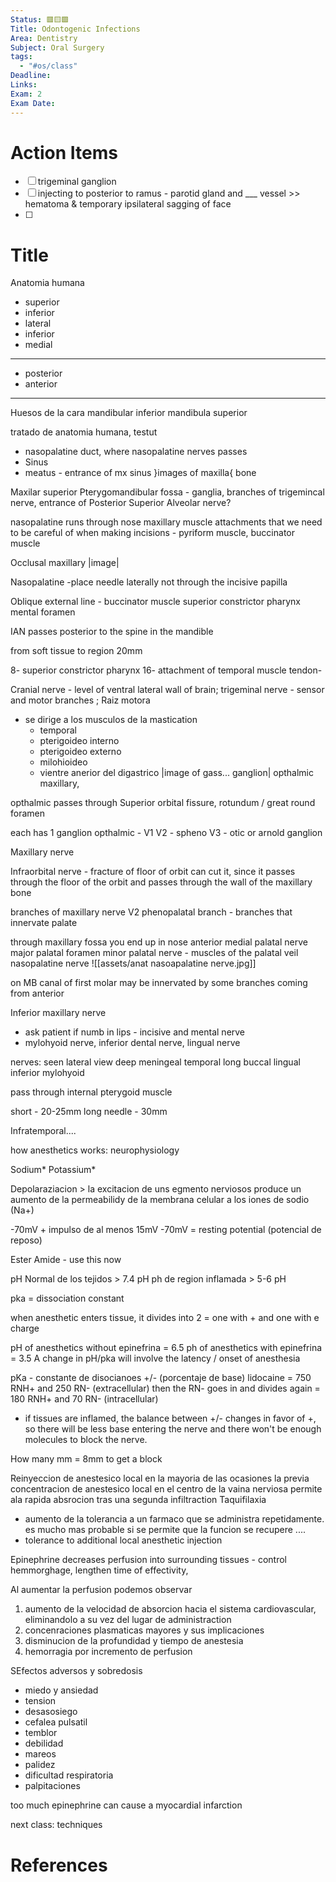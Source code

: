 ```yaml
---
Status: 🟥🟨🟩
Title: Odontogenic Infections
Area: Dentistry
Subject: Oral Surgery
tags:
  - "#os/class"
Deadline: 
Links: 
Exam: 2
Exam Date:
---
```

# Action Items
- [ ] trigeminal ganglion 
- [ ] injecting to posterior to ramus - parotid gland and ___ vessel >> hematoma & temporary ipsilateral sagging of face 
- [ ] 
# Title

Anatomia humana
- superior
- inferior
- lateral
- inferior 
- medial
*** 
- posterior
- anterior 
***
Huesos de la cara
mandibular inferior 
mandibula superior 

tratado de anatomia humana, testut 

- nasopalatine duct, where nasopalatine nerves passes 
- Sinus
- meatus - entrance of mx sinus 
}images of maxilla{ bone 

Maxilar superior 
Pterygomandibular fossa  - ganglia, branches of trigemincal nerve,
entrance of Posterior Superior Alveolar nerve?

nasopalatine runs through nose 
maxillary muscle attachments that we need to be careful of when making incisions - pyriform muscle, buccinator muscle

Occlusal maxillary |image|

Nasopalatine 
-place needle laterally not through the incisive papilla 

Oblique external line - buccinator muscle 
superior constrictor pharynx 
mental foramen 

IAN passes posterior to the spine in the mandible 

from soft tissue to region 20mm 

8- superior constrictor pharynx 
16- attachment of temporal muscle tendon-

Cranial nerve - level of ventral lateral wall of brain;
trigeminal nerve - sensor and motor branches ; 
Raiz motora 
- se dirige a los musculos de la mastication 
	- temporal
	- pterigoideo interno
	- pterigoideo externo
	- milohioideo 
	- vientre anerior del digastrico 
|image of gass... ganglion|  opthalmic maxillary, 

opthalmic passes through Superior orbital fissure, 
rotundum / great round foramen 

each has 1 ganglion 
opthalmic - V1
V2 - spheno
V3 - otic or arnold ganglion 

Maxillary nerve 

Infraorbital nerve - fracture of floor of orbit can cut it, since it passes through the floor of the orbit and passes through the wall of the maxillary bone 

branches of maxillary nerve  V2
phenopalatal branch - branches that innervate palate 

through maxillary fossa you end up in nose 
anterior medial palatal nerve
major palatal foramen 
minor palatal nerve - muscles of the palatal veil
nasopalatine nerve
![[assets/anat nasoapalatine nerve.jpg]]

on MB canal of first molar may be innervated by some branches coming from anterior 

Inferior maxillary nerve 
- ask patient if numb in lips - incisive and mental nerve
- mylohyoid nerve, inferior dental nerve, lingual nerve 

nerves: seen lateral view 
deep meningeal
temporal 
long buccal 
lingual inferior
mylohyoid 

pass through internal pterygoid muscle

short - 20-25mm 
long needle - 30mm

Infratemporal....

how anesthetics works:
neurophysiology 

Sodium*
Potassium*

Depolaraziacion > la excitacion de uns egmento nerviosos produce un aumento de la permeabilidy de la membrana celular a los iones de sodio (Na+)

-70mV + impulso de al menos 15mV
-70mV = resting potential (potencial de reposo)

Ester 
Amide - use this now 

pH
Normal de los tejidos > 7.4 pH
ph de region inflamada > 5-6 pH

pka = dissociation constant 

when anesthetic enters tissue, it divides into 2 = one with + and one with e charge 

pH of anesthetics without epinefrina = 6.5 
ph of anesthetics with epinefrina = 3.5 
A change in pH/pka will involve the latency / onset of anesthesia 

pKa - constante de disocianoes 
+/- (porcentaje de base)
lidocaine = 750 RNH+ and 250 RN- (extracellular) then the RN- goes in and divides again = 180 RNH+ and 70 RN- (intracellular)
- if tissues are inflamed, the balance between +/- changes in favor of +, so there will be less base entering the nerve and there won't be enough molecules to block the nerve. 

How many mm = 8mm to get a block 

Reinyeccion de anestesico local 
en la mayoria de las ocasiones la previa concentracion de anestesico local en el centro de la vaina nerviosa permite ala rapida absrocion tras una segunda infiltraction 
 Taquifilaxia 
 - aumento de la tolerancia a un farmaco que se administra repetidamente. es mucho mas probable si se permite que la funcion se recupere ....
 - tolerance to additional local anesthetic injection

Epinephrine decreases perfusion into surrounding tissues - control hemmorghage, lengthen time of effectivity, 

Al aumentar la perfusion podemos observar 
1. aumento de la velocidad de absorcion hacia el sistema cardiovascular, eliminandolo a su vez del lugar de administraction 
2. concenraciones plasmaticas mayores y sus implicaciones 
3. disminucion de la profundidad y tiempo de anestesia 
4. hemorragia por incremento de perfusion 

SEfectos adversos y sobredosis 
- miedo y ansiedad
- tension 
- desasosiego 
- cefalea pulsatil 
- temblor 
- debilidad
- mareos 
- palidez 
- dificultad respiratoria 
- palpitaciones 

too much epinephrine can cause a myocardial infarction

next class:
techniques 









# References

